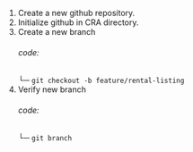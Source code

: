 1. Create a new github repository.
2. Initialize github in CRA directory.
3. Create a new branch
    ###### code:
      └─ ` git checkout -b feature/rental-listing `
4. Verify new branch
    ###### code:
      └─ ` git branch `
